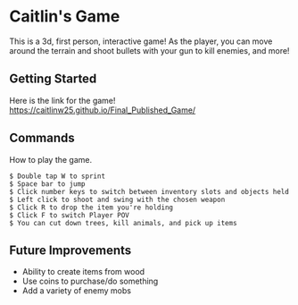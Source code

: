 # Caitlin's Game

This is a 3d, first person, interactive game! As the player, you can move around the terrain and shoot bullets with your gun to kill enemies, and more!

## Getting Started

Here is the link for the game!
https://caitlinw25.github.io/Final_Published_Game/

## Commands

How to play the game.

```
$ Double tap W to sprint
$ Space bar to jump
$ Click number keys to switch between inventory slots and objects held
$ Left click to shoot and swing with the chosen weapon
$ Click R to drop the item you're holding
$ Click F to switch Player POV
$ You can cut down trees, kill animals, and pick up items

```
## Future Improvements

- Ability to create items from wood
- Use coins to purchase/do something
- Add a variety of enemy mobs
